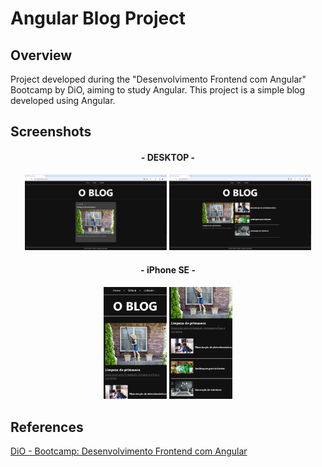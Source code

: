 # Angular Blog Project

## Overview

Project developed during the "Desenvolvimento Frontend com Angular" Bootcamp by DiO, aiming to study Angular. This project is a simple blog developed using Angular.

## Screenshots

<h4 align="center"> - DESKTOP - </h4>
        <p align="center">
            <img src="/src/assets/images/1.png" alt="Home page on Desktop" style="width: 45%;">
            <img src="/src/assets/images/2.png" alt="Content page on Desktop" style="width: 45%;">
        </p>
		

<h4 align="center"> - iPhone SE - </h4>
        <p align="center">
            <img src="/src/assets/images/3.png" alt="Home page on iPhone" style="width: 20%;">
            <img src="/src/assets/images/4.png" alt="Content page on iPhone" style="width: 20%;">
        </p>


## References
[DiO - Bootcamp: Desenvolvimento Frontend com Angular ](https://www.dio.me/bootcamp/coding-future-banco-pan-desenvolvimento-frontend-com-angular)
